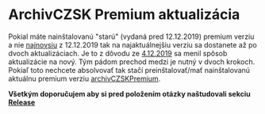 # ArchivCZSK Premium aktualizácia 

Pokial máte nainštalovanú "starú" (vydaná pred 12.12.2019) premium verziu a nie [najnovsiu](https://github.com/mtester270/archivczskpremium/releases/tag/v1.0.0) z 12.12.2019 tak na najaktuálnejšiu verziu sa dostanete až po dvoch aktualizáciach.  Je to z dôvodu ze [4.12.2019](https://github.com/mtester270/archivczskpremium/releases/tag/verzia_1) sa menil spôsob aktualizácie na nový. Tým pádom prechod medzi je nutný v dvoch krokoch. Pokiaľ toto nechcete absolvovať tak stačí preinštalovať/mať nainštalovanú aktuálnu premium verziu [archivCZSKPremium](https://github.com/mtester270/archivczskpremium/releases/tag/v1.0.0).

__Všetkým doporučujem aby si pred položením otázky naštudovali sekciu [Release](https://github.com/mtester270/archivczskpremium/releases)__
